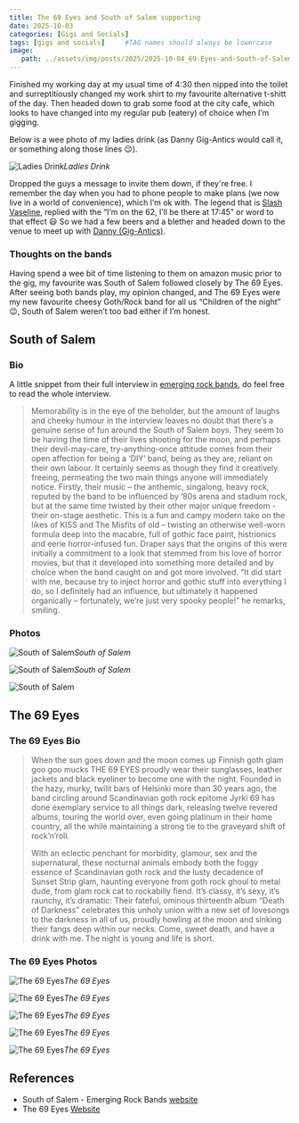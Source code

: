 ```yaml
---
title: The 69 Eyes and South of Salem supporting
date: 2025-10-03
categories: [Gigs and Socials]
tags: [gigs and socials]     #TAG names should always be lowercase
image:
   path: ../assets/img/posts/2025/2025-10-04_69-Eyes-and-South-of-Salem/the_69_eyes.webp
---
```


Finished my working day at my usual time of 4:30 then nipped into the toilet and surreptitiously changed my work shirt to my favourite alternative t-shitt of the day. Then headed down to grab some food at the city cafe, which looks to have changed into my regular pub (eatery) of choice when I’m gigging.

Below is a wee photo of my ladies drink (as Danny Gig-Antics would call it, or something along those lines 😉).

![Ladies Drink](../assets/img/posts/2025/2025-10-04_69-Eyes-and-South-of-Salem/Ladies_Drink.webp)_Ladies Drink_

Dropped the guys a message to invite them down, if they're free.  I remember the day when you had to phone people to make plans (we now live in a world of convenience), which I’m ok with. The legend that is [Slash Vaseline](https://www.gig-antics.live/post/introducing-slash-vaseline), replied with the “I’m on the 62, I’ll be there at 17:45” or word to that effect 😃 So we had a few beers and a blether and headed down to the venue to meet up with [Danny (Gig-Antics)](https://www.gig-antics.live/).

### Thoughts on the bands

Having spend a wee bit of time listening to them on amazon music prior to the gig, my favourite was South of Salem followed closely by The 69 Eyes. After seeing both bands play, my opinion changed, and The 69 Eyes were my new favourite cheesy Goth/Rock band for all us “Children of the night” 😉, South of Salem weren’t too bad either if I’m honest.

## South of Salem

### Bio

A little snippet from their full interview in [emerging rock bands](https://emergingrockbands.co.uk/interview-south-of-salem/), do feel free to read the whole interview.

> Memorability is in the eye of the beholder, but the amount of laughs and cheeky humour in the interview leaves no doubt that there’s a genuine sense of fun around the South of Salem boys.  They seem to be having the time of their lives shooting for the moon, and perhaps their devil-may-care, try-anything-once attitude comes from their open affection for being a ‘DIY’ band, being as they are, reliant on their own labour.  It certainly seems as though they find it creatively freeing, permeating the two main things anyone will immediately notice.  Firstly, their music – the anthemic, singalong, heavy rock, reputed by the band to be influenced by ’80s arena and stadium rock, but at the same time twisted by their other major unique freedom -their on-stage aesthetic.  This is a fun and campy modern take on the likes of KISS and The Misfits of old – twisting an otherwise well-worn formula deep into the macabre, full of gothic face paint, histrionics and eerie horror-infused fun. Draper says that the origins of this were initially a commitment to a look that stemmed from his love of horror movies, but that it developed into something more detailed and by choice when the band caught on and got more involved. “It did start with me, because try to inject horror and gothic stuff into everything I do, so I definitely had an influence, but ultimately it happened organically – fortunately, we’re just very spooky people!” he remarks, smiling.

### Photos

![South of Salem](../assets/img/posts/2025/2025-10-04_69-Eyes-and-South-of-Salem/South_of_Salem_02.webp)_South of Salem_

![South of Salem](../assets/img/posts/2025/2025-10-04_69-Eyes-and-South-of-Salem/South_of_Salem_03.webp)_South of Salem_

![South of Salem](../assets/img/posts/2025/2025-10-04_69-Eyes-and-South-of-Salem/South_of_Salem_05.webp)

## The 69 Eyes

### The 69 Eyes Bio

> When the sun goes down and the moon comes up Finnish goth glam goo goo mucks THE 69 EYES proudly wear their sunglasses, leather jackets and black eyeliner to become one with the night. Founded in the hazy, murky, twilit bars of Helsinki more than 30 years ago, the band circling around Scandinavian goth rock epitome Jyrki 69 has done exemplary service to all things dark, releasing twelve revered albums, touring the world over, even going platinum in their home country, all the while maintaining a strong tie to the graveyard shift of rock’n’roll.
>
>
> With an eclectic penchant for morbidity, glamour, sex and the supernatural, these nocturnal animals embody both the foggy essence of Scandinavian goth rock and the lusty decadence of Sunset Strip glam, haunting everyone from goth rock ghoul to metal dude, from glam rock cat to rockabilly fiend. It’s classy, it’s sexy, it’s raunchy, it’s dramatic: Their fateful, ominous thirteenth album “Death of Darkness” celebrates this unholy union with a new set of lovesongs to the darkness in all of us, proudly howling at the moon and sinking their fangs deep within our necks. Come, sweet death, and have a drink with me. The night is young and life is short.

### The 69 Eyes Photos

![The 69 Eyes](../assets/img/posts/2025/2025-10-04_69-Eyes-and-South-of-Salem/69_Eyes_03.webp)_The 69 Eyes_

![The 69 Eyes](../assets/img/posts/2025/2025-10-04_69-Eyes-and-South-of-Salem/69_Eyes_04.webp)_The 69 Eyes_

![The 69 Eyes](../assets/img/posts/2025/2025-10-04_69-Eyes-and-South-of-Salem/69_Eyes_05.webp)_The 69 Eyes_

![The 69 Eyes](../assets/img/posts/2025/2025-10-04_69-Eyes-and-South-of-Salem/69_Eyes_06.webp)_The 69 Eyes_

![The 69 Eyes](../assets/img/posts/2025/2025-10-04_69-Eyes-and-South-of-Salem/69_Eyes_07.webp)_The 69 Eyes_

## References

- South of Salem - Emerging Rock Bands [website](https://emergingrockbands.co.uk/interview-south-of-salem/)
- The 69 Eyes [Website](https://69eyes.com/)
